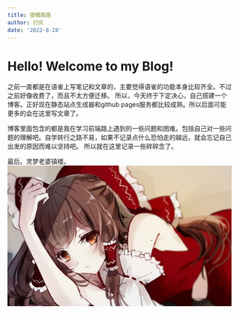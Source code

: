 ```yaml
---
title: 提桶跑路
author: 打灰
date: '2022-8-28'
---
```


# Hello! Welcome to my Blog!

之前一直都是在语雀上写笔记和文章的，主要觉得语雀的功能本身比较齐全。不过之前好像收费了，而且不太方便迁移。
所以，今天终于下定决心，自己搭建一个博客。正好现在静态站点生成器和github pages服务都比较成熟。所以后面可能更多的会在这里写文章了。

博客里面包含的都是我在学习前端路上遇到的一些问题和困难。包括自己对一些问题的理解吧。自学转行之路不易，如果不记录点什么恐怕走的越远，就会忘记自己出发的原因而难以坚持吧。
所以就在这里记录一些碎碎念了。

最后。灵梦老婆镇楼。
![我永远喜欢博丽灵梦](./assets/lm.png)
